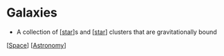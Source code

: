 # Galaxies

- A collection of [[star]]s and [[star]] clusters that are gravitationally bound

[[Space]] [[Astronomy]]

[//begin]: # "Autogenerated link references for markdown compatibility"
[star]: star "Star"
[Space]: space "Space"
[Astronomy]: astronomy "Astronomy"
[//end]: # "Autogenerated link references"
